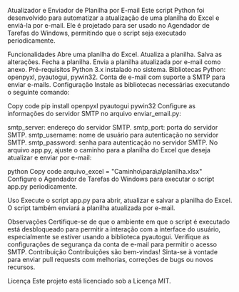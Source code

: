 Atualizador e Enviador de Planilha por E-mail
Este script Python foi desenvolvido para automatizar a atualização de uma planilha do Excel e enviá-la por e-mail. Ele é projetado para ser usado no Agendador de Tarefas do Windows, permitindo que o script seja executado periodicamente.

Funcionalidades
Abre uma planilha do Excel.
Atualiza a planilha.
Salva as alterações.
Fecha a planilha.
Envia a planilha atualizada por e-mail como anexo.
Pré-requisitos
Python 3.x instalado no sistema.
Bibliotecas Python: openpyxl, pyautogui, pywin32.
Conta de e-mail com suporte a SMTP para enviar e-mails.
Configuração
Instale as bibliotecas necessárias executando o seguinte comando:

Copy code
pip install openpyxl pyautogui pywin32
Configure as informações do servidor SMTP no arquivo enviar_email.py:

smtp_server: endereço do servidor SMTP.
smtp_port: porta do servidor SMTP.
smtp_username: nome de usuário para autenticação no servidor SMTP.
smtp_password: senha para autenticação no servidor SMTP.
No arquivo app.py, ajuste o caminho para a planilha do Excel que deseja atualizar e enviar por e-mail:

python
Copy code
arquivo_excel = "Caminho\\para\\a\\planilha.xlsx"
Configure o Agendador de Tarefas do Windows para executar o script app.py periodicamente.

Uso
Execute o script app.py para abrir, atualizar e salvar a planilha do Excel. O script também enviará a planilha atualizada por e-mail.

Observações
Certifique-se de que o ambiente em que o script é executado está desbloqueado para permitir a interação com a interface do usuário, especialmente se estiver usando a biblioteca pyautogui.
Verifique as configurações de segurança da conta de e-mail para permitir o acesso SMTP.
Contribuição
Contribuições são bem-vindas! Sinta-se à vontade para enviar pull requests com melhorias, correções de bugs ou novos recursos.

Licença
Este projeto está licenciado sob a Licença MIT.
